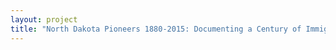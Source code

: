 ```yaml
--- 
layout: project 
title: "North Dakota Pioneers 1880-2015: Documenting a Century of Immigration, Culture, and Heritage in Word, Image, and Sound" 
---
```



